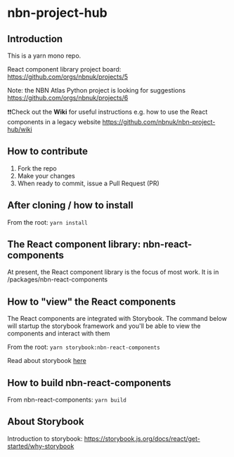 # nbn-project-hub

## Introduction
This is a yarn mono repo.

React component library project board: https://github.com/orgs/nbnuk/projects/5

Note: the NBN Atlas Python project is looking for suggestions https://github.com/orgs/nbnuk/projects/6

:exclamation::exclamation:Check out the **Wiki** for useful instructions e.g. how to use the React components in a legacy website https://github.com/nbnuk/nbn-project-hub/wiki

## How to contribute
1. Fork the repo
2. Make your changes
3. When ready to commit, issue a Pull Request (PR)


## After cloning / how to install
From the root:
`yarn install`

## The React component library: nbn-react-components
At present, the React component library is the focus of most work. It is in /packages/nbn-react-components

## How to "view" the React components
The React components are integrated with Storybook. The command below will startup the storybook framework and you'll be able to view the components and interact with them

From the root:
`yarn storybook:nbn-react-components`

Read about storybook [here](https://storybook.js.org/docs/react/get-started/why-storybook)

## How to build nbn-react-components
From nbn-react-components:
`yarn build`

## About Storybook

Introduction to storybook:
https://storybook.js.org/docs/react/get-started/why-storybook
